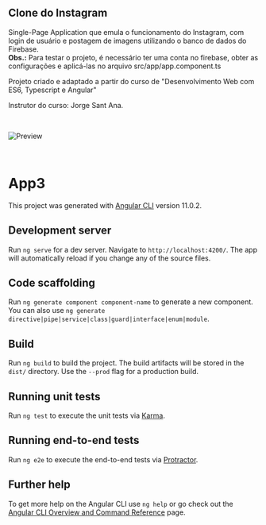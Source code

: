 ## Clone do Instagram
Single-Page Application que emula o funcionamento do Instagram, com login de usuário e postagem de imagens utilizando o banco de dados do Firebase.</br>
**Obs.:** Para testar o projeto, é necessário ter uma conta no firebase, obter as configurações e aplicá-las no arquivo src/app/app.component.ts

Projeto criado e adaptado a partir do curso de "Desenvolvimento Web com ES6, Typescript e Angular"
<p>Instrutor do curso: Jorge Sant Ana.</p>

<p>&nbsp;</p>

![Preview](ReadMe/app3.gif)

<p>&nbsp;</p>

# App3

This project was generated with [Angular CLI](https://github.com/angular/angular-cli) version 11.0.2.

## Development server

Run `ng serve` for a dev server. Navigate to `http://localhost:4200/`. The app will automatically reload if you change any of the source files.

## Code scaffolding

Run `ng generate component component-name` to generate a new component. You can also use `ng generate directive|pipe|service|class|guard|interface|enum|module`.

## Build

Run `ng build` to build the project. The build artifacts will be stored in the `dist/` directory. Use the `--prod` flag for a production build.

## Running unit tests

Run `ng test` to execute the unit tests via [Karma](https://karma-runner.github.io).

## Running end-to-end tests

Run `ng e2e` to execute the end-to-end tests via [Protractor](http://www.protractortest.org/).

## Further help

To get more help on the Angular CLI use `ng help` or go check out the [Angular CLI Overview and Command Reference](https://angular.io/cli) page.
